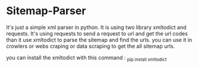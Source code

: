 # Sitemap-Parser
It's just a simple xml parser in python.
It is using two library xmltodict and requests.
It's using requests to send a request to url and get the url codes than it use xmltodict to parse the sitemap and find the urls.
you can use it in crowlers or webs craping or data scraping to get the all sitemap urls.

you can install the xmltodict with this command :
<sub>pip install xmltodict</sub>
